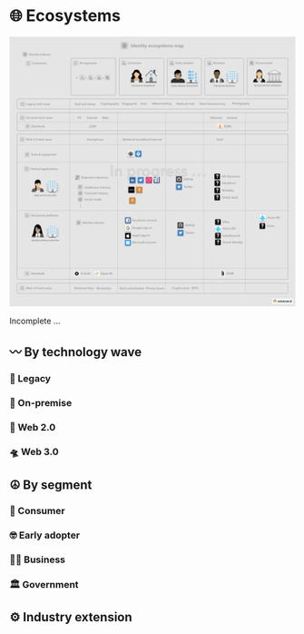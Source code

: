 # 🌐 Ecosystems

![Identity ecosystem map][ecosystem-map]

[ecosystem-map]: images/ecosystem-map.png

Incomplete ...

## 〰️ By technology wave

### 🧮 Legacy

### 💾 On-premise

### 📱 Web 2.0

### 🛸 Web 3.0

## ☮️ By segment

### 🧑 Consumer

### 🤓 Early adopter

### 🧑‍💼 Business

### 🏛 Government

## ⚙️ Industry extension
